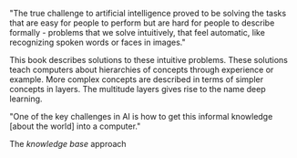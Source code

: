 
"The true challenge to artificial intelligence proved to be solving the tasks that are easy for people to perform but are hard for people to describe formally - problems that we solve intuitively, that feel automatic, like recognizing spoken words or faces in images."

This book describes solutions to these intuitive problems. These solutions teach computers about hierarchies of concepts through experience or example.  More complex concepts are described in terms of simpler concepts in layers.  The multitude layers gives rise to the name deep learning.

"One of the key challenges in AI is how to get this informal knowledge [about the world] into a computer."

The *knowledge base* approach
